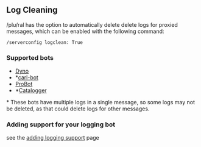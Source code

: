 ## Log Cleaning
/plu/ral has the option to automatically delete delete logs for proxied messages, which can be enabled with the following command:
```text :no-line-numbers
/serverconfig logclean: True
```

### Supported bots
- [Dyno](https://discord.com/application-directory/161660517914509312)
- \*[carl-bot](https://discord.com/application-directory/235148962103951360)
- [ProBot](https://discord.com/application-directory/282859044593598464)
- \*[Catalogger](https://discord.com/application-directory/830819903371739166)

\* These bots have multiple logs in a single message, so some logs may not be deleted, as that could delete logs for other messages.

### Adding support for your logging bot
see the [adding logging support](/third-party-applications/logging-support) page